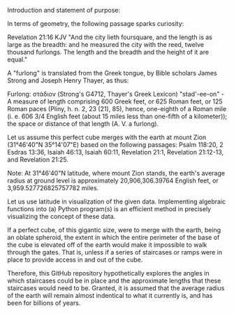 Introduction and statement of purpose:

In terms of geometry, the following passage sparks curiosity:

Revelation 21:16 KJV "And the city lieth foursquare, and the length is as large as the breadth: 
and he measured the city with the reed, twelve thousand furlongs. The length and the breadth 
and the height of it are equal."

A "furlong" is translated from the Greek tongue, by Bible scholars James Strong and Joseph Henry Thayer, as thus:

Furlong: στάδιον (Strong's G4712, Thayer's Greek Lexicon) "stad'-ee-on" - A measure of length 
comprising 600 Greek feet, or 625 Roman feet, or 125 Roman paces (Pliny, h. n. 2, 23 (21), 85), 
hence, one-eighth of a Roman mile (i. e. 606 3/4 English feet (about 15 miles less than one-fifth 
of a kilometer)); the space or distance of that length (A. V. a furlong).

Let us assume this perfect cube merges with the earth at mount Zion (31°46'40"N 35°14'07"E) based on the following passages:
Psalm 118:20, 2 Esdras 13:36, Isaiah 46:13, Isaiah 60:11, Revelation 21:1, Revelation 21:12-13, and Revelation 21:25.

Note: At 31°46'40"N latitude, where mount Zion stands, the earth's average radius at ground level is approximately
20,906,306.39764 English feet, or 3,959.527726825757782 miles.

Let us use latitude in visualization of the given data. Implementing algebraic functions into 
(a) Python program(s) is an efficient method in precisely visualizing the concept of these data.

If a perfect cube, of this gigantic size, were to merge with the earth, being an oblate spheroid, the extent in 
which the entire perimeter of the base of the cube is elevated off of the earth would make it impossible 
to walk through the gates. That is, unless if a series of staircases or ramps were in place to provide 
access in and out of the cube. 

Therefore, this GitHub repository hypothetically explores the angles in which staircases could be in place 
and the approximate lengths that these staircases would need to be. Granted, it is assumed that the average
radius of the earth will remain almost indentical to what it currently is, and has been for billions of years.
